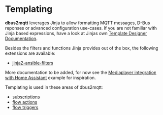 # Templating

**dbus2mqtt** leverages Jinja to allow formatting MQTT messages, D-Bus reponses or advanced configuration use-cases. If you are not familiar with Jinja based expressions, have a look at Jinjas own [Template Designer Documentation](https://jinja.palletsprojects.com/en/stable/templates/).

Besides the filters and functions Jinja provides out of the box, the following extensions are available:

* [jinja2-ansible-filters](https://pypi.org/project/jinja2-ansible-filters/)

More documentation to be added, for now see the [Mediaplayer integration with Home Assistant](../examples/home_assistant_media_player.md) example for inspiration.

Templating is used in these areas of dbus2mqtt:

* [subscriptions](../subscriptions.md)
* [flow actions](../flows/flow_actions.md)
* [flow triggers](../flows/flow_triggers.md)

